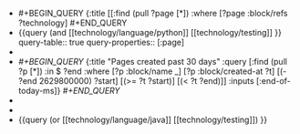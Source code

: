- #+BEGIN_QUERY
  {:title
   [[:find (pull ?page [*]) 
     :where 
     [?page :block/refs ?technology]
  #+END_QUERY
- {{query (and [[technology/language/python]] [[technology/testing]] }}
  query-table:: true
  query-properties:: [:page]
-
- *#+BEGIN_QUERY*
  {:title "Pages created past 30 days"
   :query [:find (pull ?p [*]) 
           :in $ ?end
           :where
           [?p :block/name _]
           [?p :block/created-at ?t]
           [(- ?end 2629800000) ?start]
           [(>= ?t ?start)]
           [(< ?t ?end)]]
   :inputs [:end-of-today-ms]}
  *#+END_QUERY*
-
-
- {{query (or [[technology/language/java]] [[technology/testing]]) }}